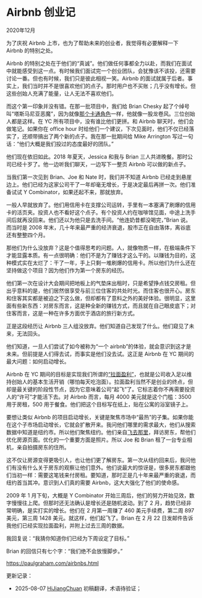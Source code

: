 


# Airbnb 创业记

2020年12月

为了庆祝 Airbnb 上市，也为了帮助未来的创业者，我觉得有必要解释一下 Airbnb 的特别之处。

Airbnb 的特别之处在于他们的“真诚”。他们做任何事都全力以赴，而我们在面试中就能感受到这一点。有时候我们面试完一个创业团队，会犹豫该不该投，还需要讨论一番。但也有时候，我们只是彼此相视一笑。Airbnb 的面试就属于后者。事实上，我们当时并不是很喜欢他们的点子。那时用户也不买账；几乎没有增长。但这些创始人充满了能量，让人无法不喜欢他们。

而这个第一印象并没有错。在那一批项目中，我们给 Brian Chesky 起了个绰号叫“塔斯马尼亚恶魔”，因为就像[那个卡通角色](http://www.youtube.com/watch?v=StG2u5qfFRg&t=2m27s)一样，他就像一股龙卷风。三位创始人都是这样。在 YC 所有项目中，没有谁比他们更拼。和 Airbnb 聊天时，他们会做笔记。如果你在 office hour 时给他们一个建议，下次见面时，他们不仅已经落实了，还顺带搞出了两个新的点子。我在那一批期间给 Mike Arrington 写过一句话：“他们大概是我们投过的态度最好的团队。”

他们现在依旧如此。2018 年夏天，Jessica 和我与 Brian 三人共进晚餐。那时公司已经十岁了。他一边听我们聊天，一边写下一整页 Airbnb 可以做的新点子。

当我们第一次见到 Brian、Joe 和 Nate 时，我们并不知道 Airbnb 已经走到悬崖边上。他们已经为这家公司干了一年却毫无增长，于是决定最后再拼一次。他们准备试试 Y Combinator，如果还起不来，那就放弃。

一般人早就放弃了。他们用信用卡在支撑公司运转，手里有一本塞满了刷爆的信用卡的活页夹。投资人也不看好这个点子。有个投资人约在咖啡馆见面，中途上洗手间后就再没回来。他们还以为他只是去洗手间。“他连奶昔都没喝完，”Brian 说。而当时是 2008 年末，几十年来最严重的经济衰退，股市正在自由落体，离谷底还有整整四个月。

那他们为什么没放弃？这是个值得思考的问题。人，就像物质一样，在极端条件下才能显露本质。有一点很明确：他们不是为了赚钱才这么干的。以赚钱为目的，这种模式实在太烂了：干了一年，手上只剩一堆刷爆的信用卡。所以他们为什么还在坚持做这个项目？因为他们作为第一个房东的经历。

他们第一次在设计大会期间把地板上的气垫床出租时，只是希望挣点钱交房租。但出乎意料的是，他们居然很享受与前三位住客的共处时光。而住客也很开心。房东和住客其实都是被迫之下这么做，但却都有了意料之外的美好体验。很明显，这里面有些新东西：对房东而言，这是种全新的赚钱方式，而且就在自己眼皮底下；对住客而言，这是一种在许多方面优于酒店的旅行新方式。

正是这段经历让 Airbnb 三人组没放弃。他们知道自己发现了什么。他们窥见了未来，无法回头。

他们知道，一旦人们尝试了如今被称为“一个 airbnb”的体验，就会意识到这才是未来。但前提是人们得去试，而事实是他们没去试。这正是 Airbnb 在 YC 期间的最大问题：如何启动增长。

Airbnb 在 YC 期间的目标是实现我们所谓的[“拉面盈利”](https://paulgraham.com/ramenprofitable.html)，也就是公司收入足以维持创始人的基本生活开销（哪怕每天吃泡面）。拉面盈利当然不是创业的终点，但却是最关键的阶段性节点，因为它意味着公司“起飞”了。它标志着你不再需要投资人的“许可”才能活下去。对 Airbnb 而言，每月 4000 美元就是这个门槛：3500 用于房租，500 用于餐食。他们把这个目标写在纸上，贴在公寓的浴室镜子上。

要想让类似 Airbnb 的项目启动增长，关键是聚焦市场中“最热”的子集。如果你能在这个子市场启动增长，它就会扩散开来。我问他们哪里的需求最大，他们从搜索数据中知道是纽约市。所以他们聚焦纽约。他们亲自[飞去那里](https://paulgraham.com/ds.html)，拜访房东，帮他们优化房源页面。优化的一个重要方面是照片。所以 Joe 和 Brian 租了一台专业相机，亲自拍摄房东的住所。

这不仅让房源变得更吸引人，也让他们更了解房东。第一次从纽约回来后，我问他们有没有什么关于房东的观察让他们意外。他们说最大的惊讶是，很多房东都跟他们当初一样：需要这笔钱来付房租。要知道，那时正是几十年来最严重的衰退，而纽约首当其冲。意识到人们真的需要 Airbnb，这大大强化了他们的使命感。

2009 年 1 月下旬，大概是 Y Combinator 开始三周后，他们的努力开始见效，数字慢慢往上爬。但那时还无法确认是增长还是随机波动。到了 2 月，趋势已经非常明确，是实打实的增长。他们在 2 月第一周赚了 460 美元手续费，第二周 897 美元，第三周 1428 美元。就这样，他们起飞了。Brian 在 2 月 22 日发邮件告诉我他们已经实现拉面盈利，并附上过去三周的数据。

我回复说：“我猜你知道你们已经为下周设定了目标。”

Brian 的回信只有七个字：“我们绝不会放慢脚步。”

https://paulgraham.com/airbnbs.html



更新记录：
- 2025-08-07 [HiJiangChuan](https://hijiangchuan.com) 初稿翻译，术语待验证；
